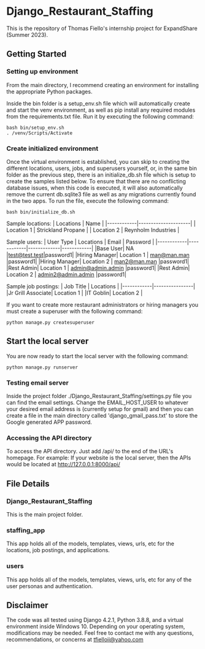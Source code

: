 # Django_Restaurant_Staffing

This is the repository of Thomas Fiello's internship project for ExpandShare (Summer 2023).

## Getting Started

### Setting up environment
From the main directory, I recommend creating an environment for installing the appropriate Python packages.

Inside the bin folder is a setup_env.sh file which will automatically create and start the venv environment, as well as pip install any required modules from the requirements.txt file. Run it by executing the following command: 
```console
bash bin/setup_env.sh
. /venv/Scripts/Activate
``` 

### Create initialized environment
Once the virtual environment is established, you can skip to creating the different locations, users, jobs, and superusers yourself, or, in the same bin folder as the previous step, there is an initialize_db.sh file which is setup to create the samples listed below. To ensure that there are no conflicting database issues, when this code is executed, it will also automatically remove the current db.sqlite3 file as well as any migrations currently found in the two apps. To run the file, execute the following command:
```console
bash bin/initialize_db.sh
```

Sample locations:
| Locations  |         Name        |
|------------|---------------------|
| Location 1 | Strickland Propane  |
| Location 2 | Reynholm Industries |

Sample users:
| User Type  | Locations  |    Email    |  Password  |
|------------|------------|-------------|------------|
|Base User| NA |test@test.test|password1|
|Hiring Manager| Location 1 | man@man.man |password1|
|Hiring Manager| Location 2 | man2@man.man |password1|
|Rest Admin| Location 1 | admin@admin.admin |password1|
|Rest Admin| Location 2 | admin2@admin.admin |password1|

Sample job postings:
| Job Title  |      Locations |
|------------|----------------|
|Jr Grill Associate| Location 1 |
|IT Goblin| Location 2  |

If you want to create more restaurant administrators or hiring managers you must create a superuser with the following command:
```console
python manage.py createsuperuser
```

## Start the local server
You are now ready to start the local server with the following command:
```console
python manage.py runserver
```

### Testing email server
Inside the project folder ./Django_Restaurant_Staffing/settings.py file you can find the email settings. Change the EMAIL_HOST_USER to whatever your desired email address is (currently setup for gmail) and then you can create a file in the main directory called 'django_gmail_pass.txt' to store the Google generated APP password.

### Accessing the API directory
To access the API directory. Just add /api/ to the end of the URL's homepage. For example:
If your website is the local server, then the APIs would be located at http://127.0.0.1:8000/api/

## File Details

### Django_Restaurant_Staffing
This is the main project folder.

### staffing_app
This app holds all of the models, templates, views, urls, etc for the locations, job postings, and applications.

### users
This app holds all of the models, templates, views, urls, etc for any of the user personas and authentication.

## Disclaimer
The code was all tested using Django 4.2.1, Python 3.8.8, and a virtual environment inside Windows 10. Depending on your operating system, modifications may be needed. Feel free to contact me with any questions, recommendations, or concerns at tfielloii@yahoo.com